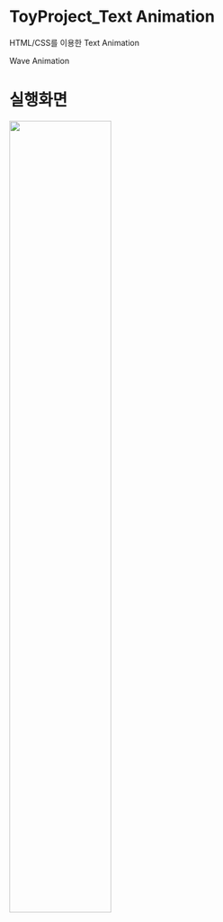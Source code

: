 # ToyProject_Text Animation
HTML/CSS를 이용한 Text Animation

Wave Animation




# 실행화면

<img width="60%" src="https://user-images.githubusercontent.com/71424881/206160266-81913e08-b0f0-4fab-baf1-a14edcaa0149.gif"/>
